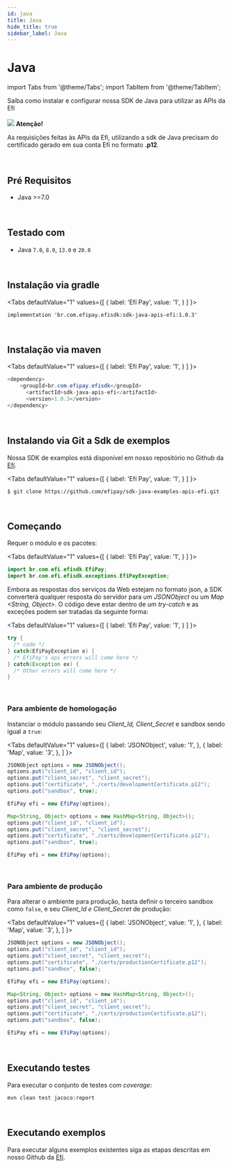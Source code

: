 ```yaml
---
id: java
title: Java
hide_title: true
sidebar_label: Java
---
```



<h1 className="titulo">Java</h1>

<div className="conteudo">

import Tabs from '@theme/Tabs';
import TabItem from '@theme/TabItem';


<!-- Embedding React components with MDX -->
<!-- fontWeight: 'bold', -->

<div className="subtitulo">
Saiba como instalar e configurar nossa SDK de Java para utilizar as APIs da Efí
</div>

<br/>

<div className="admonition admonition_caution">
<div>
    <img src="/img/exclamation-triangle-orange.svg"/> <b>Atenção!</b>
</div>
<p>As requisições feitas às APIs da Efí, utilizando a sdk de Java precisam do certificado gerado em sua conta Efí no formato <strong>.p12</strong>.</p>
</div>
<br/>

## Pré Requisitos

* Java >=7.0

<br/>

## Testado com

* Java `7.0`, `8.0`, `13.0` e `20.0`

<br/>

## Instalação via gradle

<Tabs
  defaultValue="1"
  values={[
    { label: 'Efí Pay', value: '1', }
  ]
}>

<TabItem value="1">

```
implementation 'br.com.efipay.efisdk:sdk-java-apis-efi:1.0.3'
```

</TabItem>

</Tabs>



<br/>

## Instalação via maven

<Tabs
  defaultValue="1"
  values={[
    { label: 'Efí Pay', value: '1', }
  ]
}>

<TabItem value="1">

```java
<dependency>
    <groupId>br.com.efipay.efisdk</groupId>
	  <artifactId>sdk-java-apis-efi</artifactId>
	  <version>1.0.3</version>
</dependency>
```

</TabItem>


</Tabs>

<br/>

## Instalando via Git a Sdk de exemplos

Nossa SDK de examplos está disponível em nosso repositório no Github da <a href="https://github.com/efipay/sdk-java-examples-apis-efi" target="_blank">Efí</a>.

<Tabs
  defaultValue="1"
  values={[
    { label: 'Efí Pay', value: '1', }
  ]
}>

<TabItem value="1">

```
$ git clone https://github.com/efipay/sdk-java-examples-apis-efi.git
```

</TabItem>

</Tabs>

<br/>

## Começando

Requer o módulo e os pacotes:

<Tabs
  defaultValue="1"
  values={[
    { label: 'Efí Pay', value: '1', }
  ]
}>

<TabItem value="1">

```java
import br.com.efi.efisdk.EfiPay;
import br.com.efi.efisdk.exceptions.EfiPayException;
```

</TabItem>


</Tabs>



Embora as respostas dos serviços da Web estejam no formato json, a SDK converterá qualquer resposta do servidor para um *JSONObject* ou um *Map <String, Object>*. O código deve estar dentro de um *try-catch* e as exceções podem ser tratadas da seguinte forma:


<Tabs
  defaultValue="1"
  values={[
    { label: 'Efí Pay', value: '1', }
  ]
}>
<TabItem value="1">

```java
try {
  /* code */
} catch(EfiPayException e) {
  /* EfiPay's api errors will come here */
} catch(Exception ex) {
  /* Other errors will come here */
}
```

</TabItem>


</Tabs>

<br/>

### Para ambiente de homologação

Instanciar o módulo passando seu *Client_Id, Client_Secret* e sandbox sendo igual a `true`:


<Tabs
  defaultValue="1"
  values={[
    { label: 'JSONObject', value: '1', },
    { label: 'Map', value: '3', },
  ]
}>
<TabItem value="1">

```java
JSONObject options = new JSONObject();
options.put("client_id", "client_id");
options.put("client_secret", "client_secret");
options.put("certificate", "./certs/developmentCertificate.p12");
options.put("sandbox", true);

EfiPay efi = new EfiPay(options);
```

</TabItem>

<TabItem value="3">

```java
Map<String, Object> options = new HashMap<String, Object>();
options.put("client_id", "client_id");
options.put("client_secret", "client_secret");
options.put("certificate", "./certs/developmentCertificate.p12");
options.put("sandbox", true);

EfiPay efi = new EfiPay(options);
```

</TabItem>

</Tabs>

<br/>

### Para ambiente de produção

Para alterar o ambiente para produção, basta definir o terceiro sandbox como ``false``, e seu *Client_Id e Client_Secret* de produção:

<Tabs
  defaultValue="1"
  values={[
    { label: 'JSONObject', value: '1', },
    { label: 'Map', value: '3', },
  ]
}>
<TabItem value="1">

```java
JSONObject options = new JSONObject();
options.put("client_id", "client_id");
options.put("client_secret", "client_secret");
options.put("certificate", "./certs/productionCertificate.p12");
options.put("sandbox", false);

EfiPay efi = new EfiPay(options);
```

</TabItem>


<TabItem value="3">

```java
Map<String, Object> options = new HashMap<String, Object>();
options.put("client_id", "client_id");
options.put("client_secret", "client_secret");
options.put("certificate", "./certs/productionCertificate.p12");
options.put("sandbox", false);

EfiPay efi = new EfiPay(options);
```

</TabItem>

</Tabs>


<br/>

## Executando testes

Para executar o conjunto de testes com *coverage*:

```
mvn clean test jacoco:report
```

<br/>

## Executando exemplos

Para executar alguns exemplos existentes siga as etapas descritas em nosso Github da  <a href="https://github.com/efipay/sdk-java-examples-apis-efi">Efí</a>.

</div>